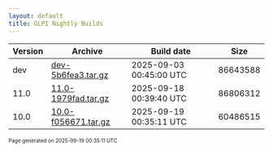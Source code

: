 ```yaml
---
layout: default
title: GLPI Nightly Builds
---
```


Version|Archive|Build date|Size
---|---|---|---
dev|[dev-5b6fea3.tar.gz](dev-5b6fea3.tar.gz)|2025-09-03 00:45:00 UTC|86643588
11.0|[11.0-1979fad.tar.gz](11.0-1979fad.tar.gz)|2025-09-18 00:39:40 UTC|86806312
10.0|[10.0-f056671.tar.gz](10.0-f056671.tar.gz)|2025-09-19 00:35:11 UTC|60486515

<font size="1">Page generated on 2025-09-19 00:35:11 UTC</font>

